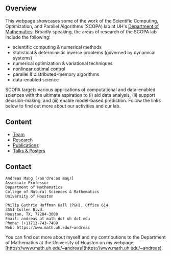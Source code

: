 ## Overview

This webpage showcases some of the work of the Scientific Computing, Optimization, and Parallel Algorithms (SCOPA) lab at UH's [Department of Mathematics](https://uh.edu/nsm/math). Broadly speaking, the areas of research of the SCOPA lab include the following:
* scientific computing & numerical methods
* statistical & deterministic inverse problems (governed by dynamical systems)
* numerical optimization & variational techniques
* nonlinear optimal control
* parallel & distributed-memory algorithms
* data-enabled science

SCOPA targets various applications of computational and data-enabled sciences with the ultimate aspiration to (i) aid data analysis, (ii) support decision-making, and (iii) enable model-based prediction. Follow the links below to find out more about our activities and our lab.


## Content

* [Team](doc/members.md)
* [Research](doc/research.md)
* [Publications](doc/publications.md)
* [Talks & Posters](doc/talks.md)



## Contact
```
Andreas Mang [/an'dre:as maŋ/]
Associate Professor
Department of Mathematics
College of Natural Sciences & Mathematics
University of Houston

Philip Guthrie Hoffman Hall (PGH), Office 614
3551 Cullen Blvd.
Houston, TX, 77204-3008
Email: andreas at math dot uh dot edu
Phone: (+1)713-743-7409
Web: https://www.math.uh.edu/~andreas
```

You can find out more about myself and my contributions to the Department of Mathematics at the University of Houston on my webpage: [https://www.math.uh.edu/~andreas](https://www.math.uh.edu/~andreas).
